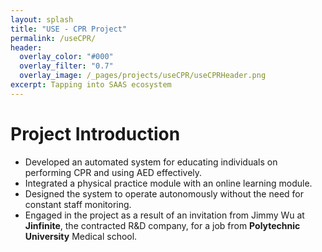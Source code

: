 ```yaml
---
layout: splash
title: "USE - CPR Project"
permalink: /useCPR/
header:
  overlay_color: "#000"
  overlay_filter: "0.7"
  overlay_image: /_pages/projects/useCPR/useCPRHeader.png
excerpt: Tapping into SAAS ecosystem
---
```


# Project Introduction
- Developed an automated system for educating individuals on performing CPR and using AED effectively.
- Integrated a physical practice module with an online learning module.
- Designed the system to operate autonomously without the need for constant staff monitoring.
- Engaged in the project as a result of an invitation from Jimmy Wu at **Jinfinite**, the contracted R&D company, for a job from **Polytechnic University** Medical school.